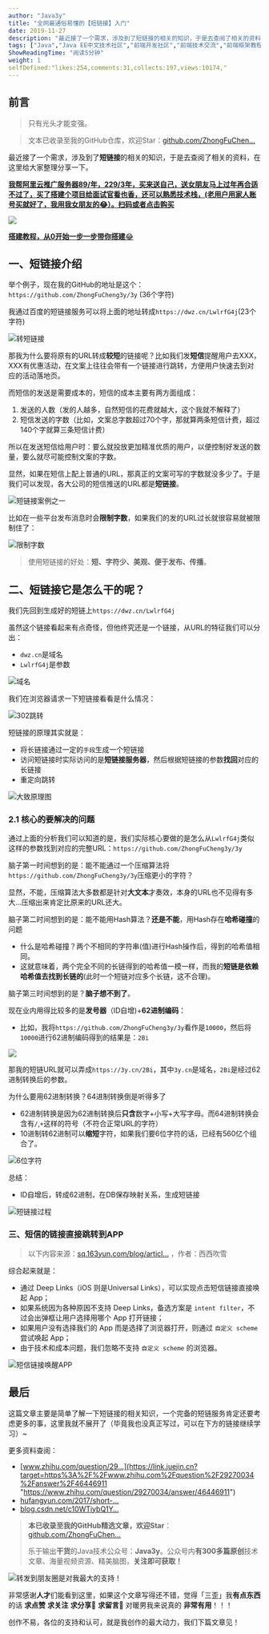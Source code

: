```yaml
---
author: "Java3y"
title: "全网最通俗易懂的【短链接】入门"
date: 2019-11-27
description: "最近接了一个需求，涉及到了短链接的相关的知识，于是去查阅了相关的资料，在这里给大家整理分享一下。 我帮阿里云推广服务器89年，2293年，买来送自己，送女朋友马上过年再合适不过了，买了搭建个项目给面试官看也香，还可以熟悉技术栈，(老用户用家人账号买就好了，我用我女朋友的😂…"
tags: ["Java","Java EE中文技术社区","前端开发社区","前端技术交流","前端框架教程","JavaScript 学习资源","CSS 技巧与最佳实践","HTML5 最新动态","前端工程师职业发展","开源前端项目","前端技术趋势"]
ShowReadingTime: "阅读5分钟"
weight: 1
selfDefined:"likes:254,comments:31,collects:197,views:10174,"
---
```

前言
--

> 只有光头才能变强。

> 文本已收录至我的GitHub仓库，欢迎Star：[github.com/ZhongFuChen…](https://link.juejin.cn?target=https%3A%2F%2Fgithub.com%2FZhongFuCheng3y%2F3y "https://github.com/ZhongFuCheng3y/3y")

最近接了一个需求，涉及到了**短链接**的相关的知识，于是去查阅了相关的资料，在这里给大家整理分享一下。

[**我帮阿里云推广服务器89/年，229/3年，买来送自己，送女朋友马上过年再合适不过了，买了搭建个项目给面试官看也香，还可以熟悉技术栈，(老用户用家人账号买就好了，我用我女朋友的😂）。扫码或者点击购买**](https://link.juejin.cn?target=https%3A%2F%2Fwww.aliyun.com%2Fminisite%2Fgoods%3FuserCode%3Dpfn5xpli%26share_source%3Dcopy_link "https://www.aliyun.com/minisite/goods?userCode=pfn5xpli&share_source=copy_link")

![](/images/jueJin/16ecb45e19ed59e.png)

[**搭建教程，从0开始一步一步带你搭建**😂](https://link.juejin.cn?target=https%3A%2F%2Fmp.weixin.qq.com%2Fs%2FMQqasjPs4Y-OCjQLuFj4ew "https://mp.weixin.qq.com/s/MQqasjPs4Y-OCjQLuFj4ew")

一、短链接介绍
-------

举个例子，现在我的GitHub的地址是这个：`https://github.com/ZhongFuCheng3y/3y` (36个字符)

我通过百度的短链接服务可以将上面的地址转成`https://dwz.cn/LwlrfG4j`(23个字符)

![转短链接](/images/jueJin/16daa4a6a479c6b.png)

那我为什么要将原有的URL转成**较短**的链接呢？比如我们发**短信**提醒用户去XXX，XXX有优惠活动，在文案上往往会带有一个链接进行跳转，方便用户快速去到对应的活动落地页。

而短信的发送是需要成本的，短信的成本主要有两方面组成：

1.  发送的人数（发的人越多，自然短信的花费就越大，这个我就不解释了）
2.  短信发送的字数（比如，文案总字数超过70个字，那就算两条短信计费，超过140个字就算三条短信计费）

所以在发送短信给用户时：要么就投放更加精准优质的用户，以便控制好发送的数量，要么就尽可能控制文案的字数。

显然，如果在短信上配上普通的URL，那真正的文案可写的字数就没多少了。于是我们可以发现，各大公司的短信推送的URL都是**短链接**。

![短链接案例之一](/images/jueJin/16daa5760025bd4.png)

比如在一些平台发布消息时会**限制字数**，如果我们的发的URL过长就很容易就被限制住了：

![限制字数](/images/jueJin/16daa5e1feb8427.png)

> 使用短链接的好处：**短、字符少、美观、便于发布、传播**。

二、短链接它是怎么干的呢？
-------------

我们先回到生成好的短链上`https://dwz.cn/LwlrfG4j`

虽然这个链接看起来有点奇怪，但他终究还是一个链接，从URL的特征我们可以分出：

*   `dwz.cn`是域名
*   `LwlrfG4j`是参数

![域名](/images/jueJin/16daa6c3bc293b5.png)

我们在浏览器请求一下短链接看看是什么情况：

![302跳转](/images/jueJin/16daa6a14a50337.png)

短链接的原理其实就是：

*   将长链接通过一定的`手段`生成一个短链接
*   访问短链接时实际访问的是**短链接服务器**，然后根据短链接的参数**找回**对应的长链接
*   重定向跳转

![大致原理图](/images/jueJin/16daa75f651d469.png)

### 2.1 核心的要解决的问题

通过上面的分析我们可以知道的是，我们实际核心要做的是怎么从`LwlrfG4j`类似这样的参数找到对应的完整URL：`https://github.com/ZhongFuCheng3y/3y`

脑子第一时间想到的是：能不能通过一个压缩算法将`https://github.com/ZhongFuCheng3y/3y`压缩更小的字符？

显然，不能，压缩算法大多数都是针对**大文本**才奏效，本身的URL也不见得有多大...压缩出来肯定比原来的URL还大。

脑子第二时间想到的是：能不能用Hash算法？**还是不能**，用Hash存在**哈希碰撞**的问题

*   什么是哈希碰撞？两个不相同的字符串(值)进行Hash操作后，得到的哈希值相同。
*   这就意味着，两个完全不同的长链得到的哈希值一模一样，而我的**短链是依赖哈希值去找到长链的**(此时一个短链对应多个长链，这不合理)。

脑子第三时间想到的是？**脑子想不到了**。

现在业内用得比较多的是**发号器**（ID自增)+**62进制编码**：

*   比如，我将`https://github.com/ZhongFuCheng3y/3y`看作是`10000`，然后将`10000`进行62进制编码得到的结果是：`2Bi`

![](/images/jueJin/16dab8e69b04692.png)

那我的短链URL就可以弄成`https://3y.cn/2Bi`，其中`3y.cn`是域名，`2Bi`是经过62进制转换后的参数。

为什么要用62进制转换？64进制转换倒是听得多了

*   62进制转换是因为62进制转换后**只含**数字+小写+大写字母。而64进制转换会含有`/`,`+`这样的符号（不符合正常URL的字符）
*   10进制转62进制可以**缩短**字符，如果我们要6位字符的话，已经有560亿个组合了。

![6位字符](/images/jueJin/16dab5feceb1801.png)

总结：

*   ID自增后，转成62进制，在DB保存映射关系，生成短链接

![短链接过程](/images/jueJin/16dab6a0b80480b.png)

### 三、短信的链接直接跳转到APP

> 以下内容来源：[sq.163yun.com/blog/articl…](https://link.juejin.cn?target=https%3A%2F%2Fsq.163yun.com%2Fblog%2Farticle%2F158315832059072512 "https://sq.163yun.com/blog/article/158315832059072512") ，作者：西西吹雪

综合起来就是：

*   通过 Deep Links（iOS 则是Universal Links），可以实现点击短信链接直接唤起 App；
*   如果系统因为各种原因不支持 Deep Links，备选方案是 `intent filter`，不过会出弹框让用户选择用哪个 App 打开链接；
*   如果用户没有选择我们的 App 而是选择了浏览器打开，则通过 `自定义 scheme` 尝试唤起 App；
*   由于技术和成本问题，我们忽略不支持 `自定义 scheme` 的浏览器。

![短信链接唤醒APP](/images/jueJin/16dab74e50e3318.png)

最后
--

这篇文章主要是简单了解一下短链接的相关知识，一个完备的短链服务肯定还要考虑更多的事，这里我就不展开了（毕竟我也没真正写过，可以在下方的链接继续学习）~

更多资料查阅：

*   [www.zhihu.com/question/29…](https://link.juejin.cn?target=https%3A%2F%2Fwww.zhihu.com%2Fquestion%2F29270034%2Fanswer%2F46446911 "https://www.zhihu.com/question/29270034/answer/46446911")
*   [hufangyun.com/2017/short-…](https://link.juejin.cn?target=https%3A%2F%2Fhufangyun.com%2F2017%2Fshort-url%2F "https://hufangyun.com/2017/short-url/")
*   [blog.csdn.net/c10WTiybQ1Y…](https://link.juejin.cn?target=https%3A%2F%2Fblog.csdn.net%2Fc10WTiybQ1Ye3%2Farticle%2Fdetails%2F78098840 "https://blog.csdn.net/c10WTiybQ1Ye3/article/details/78098840")

> **本已收录至我的GitHub精选文章，欢迎Star**：[github.com/ZhongFuChen…](https://link.juejin.cn?target=https%3A%2F%2Fgithub.com%2FZhongFuCheng3y%2F3y "https://github.com/ZhongFuCheng3y/3y")
> 
> 乐于输出**干货**的Java技术公众号：**Java3y**。公众号内**有300多篇原创**技术文章、海量视频资源、精美脑图，**关注即可获取！**

![转发到朋友圈是对我最大的支持！](/images/jueJin/16e9370fba5cbb6.png)

非常感谢**人才**们能看到这里，如果这个文章写得还不错，觉得「三歪」我**有点东西**的话 **求点赞** **求关注️** **求分享👥** **求留言💬** 对暖男我来说真的 **非常有用**！！！

创作不易，各位的支持和认可，就是我创作的最大动力，我们下篇文章见！